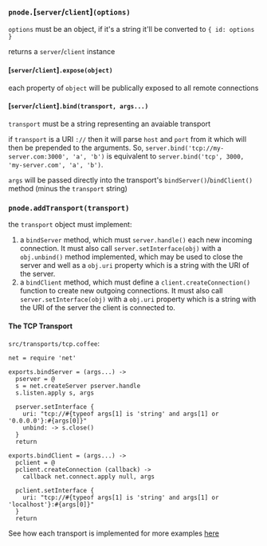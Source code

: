 
### `pnode.`[`server`/`client`]`(options)`

`options` must be an object, if it's a string it'll be converted to `{ id: options }`

returns a `server`/`client` instance

#### [`server`/`client`]`.expose(object)`

each property of `object` will be publically exposed to all remote connections

#### [`server`/`client`]`.bind(transport, args...)`

`transport` must be a string representing an avaiable transport

if `transport` is a URI `://` then it will parse `host` and `port` from it which will then be prepended to the arguments. So, `server.bind('tcp://my-server.com:3000', 'a', 'b')` is equivalent to `server.bind('tcp', 3000, 'my-server.com', 'a', 'b')`.

`args` will be passed directly into the transport's `bindServer()`/`bindClient()` method (minus the `transport` string)

### `pnode.addTransport(transport)`

the `transport` object must implement:

1. a `bindServer` method, which must `server.handle()` each new incoming connection. It must also call `server.setInterface(obj)` with a `obj.unbind()` method implemented, which may be used to close the server and well as a `obj.uri` property which is a string with the URI of the server.
1. a `bindClient` method, which must define a `client.createConnection()` function to create new outgoing connections. It must also call `server.setInterface(obj)` with a `obj.uri` property which is a string with the URI of the server the client is connected to.




#### The TCP Transport

`src/transports/tcp.coffee`:

```
net = require 'net'

exports.bindServer = (args...) ->
  pserver = @
  s = net.createServer pserver.handle
  s.listen.apply s, args

  pserver.setInterface {
    uri: "tcp://#{typeof args[1] is 'string' and args[1] or '0.0.0.0'}:#{args[0]}"
    unbind: -> s.close()
  }
  return

exports.bindClient = (args...) ->
  pclient = @
  pclient.createConnection (callback) ->
    callback net.connect.apply null, args

  pclient.setInterface {
    uri: "tcp://#{typeof args[1] is 'string' and args[1] or 'localhost'}:#{args[0]}"
  }
  return

```

See how each transport is implemented for more
examples [here](src/transports)





